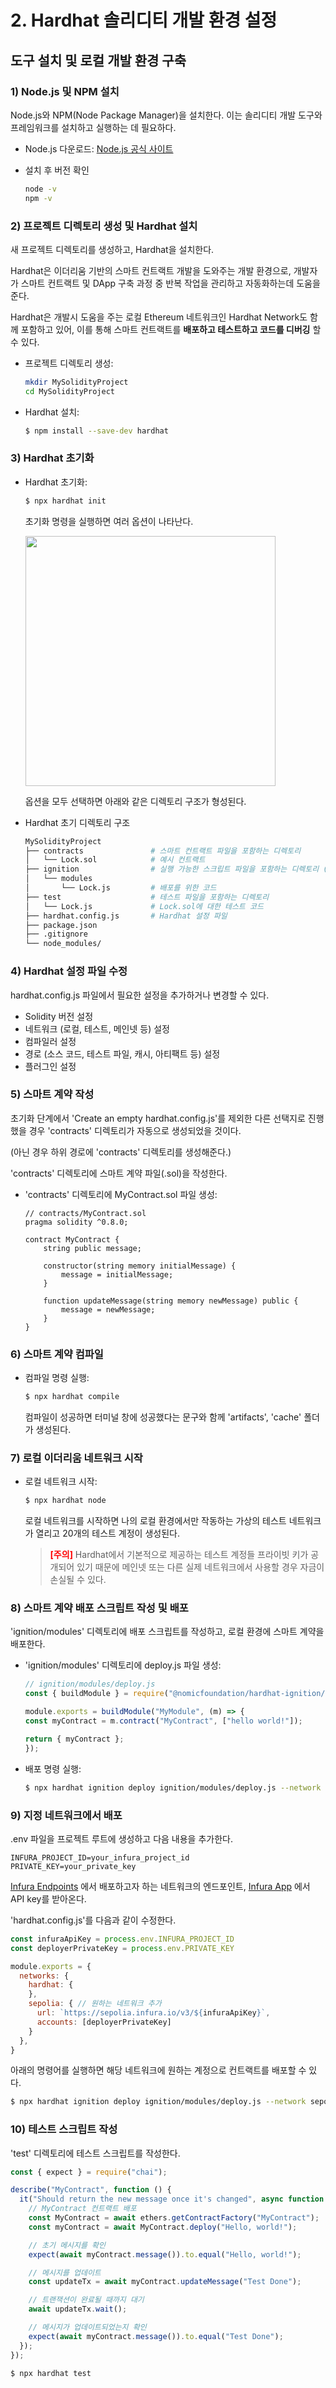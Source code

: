 # 2. Hardhat 솔리디티 개발 환경 설정

## 도구 설치 및 로컬 개발 환경 구축

### 1) Node.js 및 NPM 설치
Node.js와 NPM(Node Package Manager)을 설치한다. 이는 솔리디티 개발 도구와 프레임워크를 설치하고 실행하는 데 필요하다.

- Node.js 다운로드: [Node.js 공식 사이트](https://nodejs.org/en)
- 설치 후 버전 확인

    ```bash
    node -v
    npm -v
    ```

### 2) 프로젝트 디렉토리 생성 및 Hardhat 설치
새 프로젝트 디렉토리를 생성하고, Hardhat을 설치한다.

Hardhat은 이더리움 기반의 스마트 컨트랙트 개발을 도와주는 개발 환경으로, 개발자가 스마트 컨트랙트 및 DApp 구축 과정 중 반복 작업을 관리하고 자동화하는데 도움을 준다.

Hardhat은 개발시 도움을 주는 로컬 Ethereum 네트워크인 Hardhat Network도 함께 포함하고 있어, 이를 통해 스마트 컨트랙트를 **배포하고 테스트하고 코드를 디버깅** 할 수 있다.

- 프로젝트 디렉토리 생성:

    ```bash
    mkdir MySolidityProject
    cd MySolidityProject
    ```
- Hardhat 설치:

    ```bash
    $ npm install --save-dev hardhat
    ```

### 3) Hardhat 초기화
- Hardhat 초기화:
    ```bash
    $ npx hardhat init
    ```
    초기화 명령을 실행하면 여러 옵션이 나타난다.

    <img src='https://github.com/Ludium-Official/road-to-bangkok/raw/main/%EC%86%94%EB%A6%AC%EB%94%94%ED%8B%B0%20%EB%94%94%EC%95%B1%20%EB%A7%8C%EB%93%A4%EA%B8%B0/%EC%95%84%ED%8B%B0%ED%81%B4/images/npx_hardhat_init.png' width='400px'></img>

    옵션을 모두 선택하면 아래와 같은 디렉토리 구조가 형성된다.

- Hardhat 초기 디렉토리 구조

    ```bash
    MySolidityProject
    ├── contracts               # 스마트 컨트랙트 파일을 포함하는 디렉토리
    │   └── Lock.sol            # 예시 컨트랙트
    ├── ignition                # 실행 가능한 스크립트 파일을 포함하는 디렉토리 (기존의 scripts)
    │   └── modules
    │       └── Lock.js         # 배포를 위한 코드
    ├── test                    # 테스트 파일을 포함하는 디렉토리
    │   └── Lock.js             # Lock.sol에 대한 테스트 코드
    ├── hardhat.config.js       # Hardhat 설정 파일
    ├── package.json
    ├── .gitignore
    └── node_modules/
    ``` 

### 4) Hardhat 설정 파일 수정
hardhat.config.js 파일에서 필요한 설정을 추가하거나 변경할 수 있다.

- Solidity 버전 설정
- 네트워크 (로컬, 테스트, 메인넷 등) 설정
- 컴파일러 설정
- 경로 (소스 코드, 테스트 파일, 캐시, 아티팩트 등) 설정
- 플러그인 설정

### 5) 스마트 계약 작성
초기화 단계에서 'Create an empty hardhat.config.js'를 제외한 다른 선택지로 진행했을 경우 'contracts' 디렉토리가 자동으로 생성되었을 것이다.

(아닌 경우 하위 경로에 'contracts' 디렉토리를 생성해준다.)

'contracts' 디렉토리에 스마트 계약 파일(.sol)을 작성한다.

- 'contracts' 디렉토리에 MyContract.sol 파일 생성:

    ```solidity
    // contracts/MyContract.sol
    pragma solidity ^0.8.0;

    contract MyContract {
        string public message;

        constructor(string memory initialMessage) {
            message = initialMessage;
        }

        function updateMessage(string memory newMessage) public {
            message = newMessage;
        }
    }
    ```

### 6) 스마트 계약 컴파일
- 컴파일 명령 실행:

    ```bash
    $ npx hardhat compile
    ```

    컴파일이 성공하면 터미널 창에 성공했다는 문구와 함께 'artifacts', 'cache' 폴더가 생성된다.

### 7) 로컬 이더리움 네트워크 시작
- 로컬 네트워크 시작:

    ```bash
    $ npx hardhat node
    ```
    로컬 네트워크를 시작하면 나의 로컬 환경에서만 작동하는 가상의 테스트 네트워크가 열리고 20개의 테스트 계정이 생성된다.

    > <span style="color:red">**[주의]**</span> Hardhat에서 기본적으로 제공하는 테스트 계정들 프라이빗 키가 공개되어 있기 때문에 메인넷 또는 다른 실제 네트워크에서 사용할 경우 자금이 손실될 수 있다.

### 8) 스마트 계약 배포 스크립트 작성 및 배포
'ignition/modules' 디렉토리에 배포 스크립트를 작성하고, 로컬 환경에 스마트 계약을 배포한다.

- 'ignition/modules' 디렉토리에 deploy.js 파일 생성:

    ```js
    // ignition/modules/deploy.js
    const { buildModule } = require("@nomicfoundation/hardhat-ignition/modules");

    module.exports = buildModule("MyModule", (m) => {
    const myContract = m.contract("MyContract", ["hello world!"]);

    return { myContract };
    });
    ```

- 배포 명령 실행:

    ```bash
    $ npx hardhat ignition deploy ignition/modules/deploy.js --network localhost
    ```

### 9) 지정 네트워크에서 배포

.env 파일을 프로젝트 루트에 생성하고 다음 내용을 추가한다.

```text
INFURA_PROJECT_ID=your_infura_project_id
PRIVATE_KEY=your_private_key
```

[Infura Endpoints](https://docs.infura.io/api/network-endpoints) 에서 배포하고자 하는 네트워크의 엔드포인트, [Infura App](https://app.infura.io/) 에서 API key를 받아온다.


'hardhat.config.js'를 다음과 같이 수정한다.

```javascript
const infuraApiKey = process.env.INFURA_PROJECT_ID
const deployerPrivateKey = process.env.PRIVATE_KEY

module.exports = {
  networks: {
    hardhat: {
    },
    sepolia: { // 원하는 네트워크 추가
      url: `https://sepolia.infura.io/v3/${infuraApiKey}`,
      accounts: [deployerPrivateKey]
    }
  },
}
```

아래의 명령어를 실행하면 해당 네트워크에 원하는 계정으로 컨트랙트를 배포할 수 있다.

```bash
$ npx hardhat ignition deploy ignition/modules/deploy.js --network sepolia
```


### 10) 테스트 스크립트 작성

'test' 디렉토리에 테스트 스크립트를 작성한다.

```javascript
const { expect } = require("chai");

describe("MyContract", function () {
  it("Should return the new message once it's changed", async function () {
    // MyContract 컨트랙트 배포
    const MyContract = await ethers.getContractFactory("MyContract");
    const myContract = await MyContract.deploy("Hello, world!");

    // 초기 메시지를 확인
    expect(await myContract.message()).to.equal("Hello, world!");

    // 메시지를 업데이트
    const updateTx = await myContract.updateMessage("Test Done");

    // 트랜잭션이 완료될 때까지 대기
    await updateTx.wait();

    // 메시지가 업데이트되었는지 확인
    expect(await myContract.message()).to.equal("Test Done");
  });
});
```

```bash
$ npx hardhat test
```